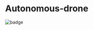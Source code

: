 # Autonomous-drone

![badge](https://img.shields.io/endpoint?url=https://gist.githubusercontent.com/aheldes/f75ffb077874ae17accb0f18037eef5d/raw/badge.json)
